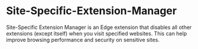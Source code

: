 # Site-Specific-Extension-Manager
Site-Specific Extension Manager is an Edge extension that disables all other extensions (except itself) when you visit specified websites. This can help improve browsing performance and security on sensitive sites.
